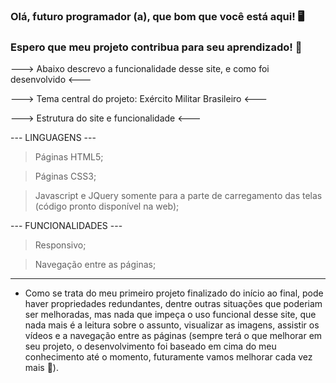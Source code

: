 ### Olá, futuro programador (a), que bom que você está aqui! 🖥️ ###
### Espero que meu projeto contribua para seu aprendizado! 🚀 ###

---> Abaixo descrevo a funcionalidade desse site, e como foi desenvolvido <---

---> Tema central do projeto: Exército Militar Brasileiro <---

---> Estrutura do site e funcionalidade <---

--- LINGUAGENS ---

> Páginas HTML5;

> Páginas CSS3;

> Javascript e JQuery somente para a parte de carregamento das telas (código pronto disponível na web);

--- FUNCIONALIDADES ---

> Responsivo;

> Navegação entre as páginas;

---

* Como se trata do meu primeiro projeto finalizado do início ao final, pode haver propriedades redundantes, dentre outras situações que poderiam ser melhoradas, mas nada que impeça o uso funcional desse site, que nada mais é a leitura sobre o assunto, visualizar as imagens, assistir os vídeos e a navegação entre as páginas (sempre terá o que melhorar em seu projeto, o desenvolvimento foi baseado em cima do meu conhecimento até o momento, futuramente vamos melhorar cada vez mais 🚀).
